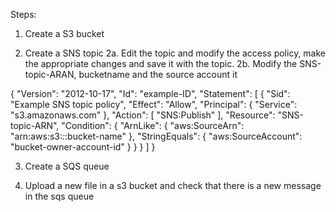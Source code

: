 Steps:

1. Create a S3 bucket

2. Create a SNS topic
2a. Edit the topic and modify the access policy, make the appropriate changes and save it with the topic.
2b. Modify the SNS-topic-ARAN, bucketname and the source account it

{
    "Version": "2012-10-17",
    "Id": "example-ID",
    "Statement": [
        {
            "Sid": "Example SNS topic policy",
            "Effect": "Allow",
            "Principal": {
                "Service": "s3.amazonaws.com"
            },
            "Action": [
                "SNS:Publish"
            ],
            "Resource": "SNS-topic-ARN",
            "Condition": {
                "ArnLike": {
                    "aws:SourceArn": "arn:aws:s3:*:*:bucket-name"
                },
                "StringEquals": {
                    "aws:SourceAccount": "bucket-owner-account-id"
                }
            }
        }
    ]
}                  

3. Create a SQS queue

4. Upload a new file in a s3 bucket and check that there is a new message in the sqs queue



